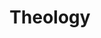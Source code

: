 ---
title: "Theology"
canonical: "skill/theology"
lists:
    - ancestral-loresheet
tier: 1
osp_cost: 10
ladder: "high-magic-theology"
---